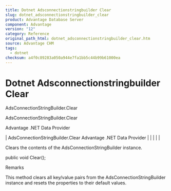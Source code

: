 ```yaml
---
title: Dotnet Adsconnectionstringbuilder Clear
slug: dotnet_adsconnectionstringbuilder_clear
product: Advantage Database Server
component: Advantage
version: "12"
category: Reference
original_path_html: dotnet_adsconnectionstringbuilder_clear.htm
source: Advantage CHM
tags:
  - dotnet
checksum: a4f0c89283a050a944e7fa1bb5c44b99b61000ea
---
```


# Dotnet Adsconnectionstringbuilder Clear

AdsConnectionStringBuilder.Clear

AdsConnectionStringBuilder.Clear

Advantage .NET Data Provider

| AdsConnectionStringBuilder.Clear  Advantage .NET Data Provider |  |  |  |  |

Clears the contents of the AdsConnectionStringBuilder instance.

public void Clear();

Remarks

This method clears all key/value pairs from the AdsConnectionStringBuilder instance and resets the properties to their default values.
